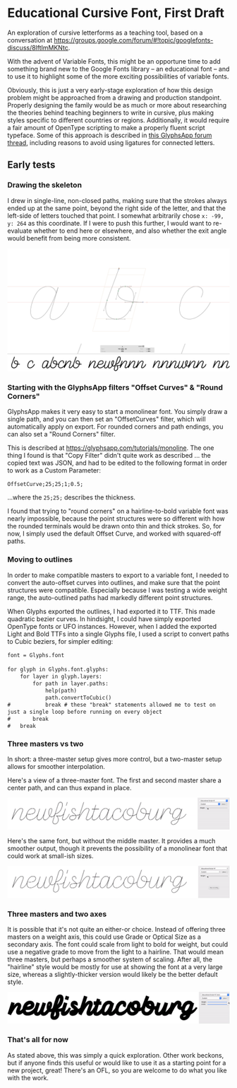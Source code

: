 # Educational Cursive Font, First Draft

An exploration of cursive letterforms as a teaching tool, based on a conversation at https://groups.google.com/forum/#!topic/googlefonts-discuss/8lftImMKNtc.

With the advent of Variable Fonts, this might be an opportune time to add something brand new to the Google Fonts library – an educational font – and to use it to highlight some of the more exciting possibilities of variable fonts.

Obviously, this is just a very early-stage exploration of how this design problem might be approached from a drawing and production standpoint. Properly designing the family would be as much or more about researching the theories behind teaching beginners to write in cursive, plus making styles specific to different countries or regions. Additionally, it would require a fair amount of OpenType scripting to make a properly fluent script typeface. Some of this approach is described in [this GlyphsApp forum thread](https://www.google.com/url?q=https://forum.glyphsapp.com/t/making-an-educational-connected-script-font-opentype-help-and-glyph-setup/9799/14&sa=D&source=hangouts&ust=1540495655640000&usg=AFQjCNGs_dNSf9gLhnsK8QZ4Py2gdk5J0A), including reasons to avoid using ligatures for connected letters.

## Early tests

### Drawing the skeleton

I drew in single-line, non-closed paths, making sure that the strokes always ended up at the same point, beyond the right side of the letter, and that the left-side of letters touched that point. I somewhat arbitrarily chose `x: -99, y: 264` as this coordinate. If I were to push this further, I would want to re-evaluate whether to end here or elsewhere, and also whether the exit angle would benefit from being more consistent.

![image-20181024181531894](img/cursive-lines.png)

### Starting with the GlyphsApp filters "Offset Curves" & "Round Corners"

GlyphsApp makes it very easy to start a monolinear font. You simply draw a single path, and you can then set an "OffsetCurves" filter, which will automatically apply on export. For rounded corners and path endings, you can also set a "Round Corners" filter.

This is described at https://glyphsapp.com/tutorials/monoline. The one thing I found is that "Copy Filter" didn't quite work as described ... the copied text was JSON, and had to be edited to the following format in order to work as a Custom Parameter:

```
OffsetCurve;25;25;1;0.5;
```

...where the `25;25;` describes the thickness.

I found that trying to "round corners" on a hairline-to-bold variable font was nearly impossible, because the point structures were so different with how the rounded terminals would be drawn onto thin and thick strokes. So, for now, I simply used the default Offset Curve, and worked with squared-off paths.

### Moving to outlines

In order to make compatible masters to export to a variable font, I needed to convert the auto-offset curves into outlines, and make sure that the point structures were compatible. Especially because I was testing a wide weight range, the auto-outlined paths had markedly different point structures.

When Glyphs exported the outlines, I had exported it to TTF. This made quadratic bezier curves. In hindsight, I could have simply exported OpenType fonts or UFO instances. However, when I added the exported Light and Bold TTFs into a single Glyphs file, I used a script to convert paths to Cubic beziers, for simpler editing:

```
font = Glyphs.font

for glyph in Glyphs.font.glyphs:
	for layer in glyph.layers:
		for path in layer.paths:
			help(path)
			path.convertToCubic()
# 			break # these "break" statements allowed me to test on just a single loop before running on every object
# 		break
# 	break
```

### Three masters vs two

In short: a three-master setup gives more control, but a two-master setup allows for smoother interpolation.

Here's a view of a three-master font. The first and second master share a center path, and can thus expand in place.

![Cursive from three masters](img/cursive_vf_v1.gif)

Here's the same font, but without the middle master. It provides a much smoother output, though it prevents the possibility of a monolinear font that could work at small-ish sizes.

![Cursive from two masters](img/cursive_vf_two_masters.gif)

### Three masters and two axes

It is possible that it's not quite an either-or choice. Instead of offering three masters on a weight axis, this could use Grade or Optical Size as a secondary axis. The font could scale from light to bold for weight, but could use a negative grade to move from the light to a hairline. That would mean three masters, but perhaps a smoother system of scaling. After all, the "hairline" style would be mostly for use at showing the font at a very large size, whereas a slightly-thicker version would likely be the better default style.

![Cursive from two axes](img/cursive_vf_two_axes.gif)

### That's all for now

As stated above, this was simply a quick exploration. Other work beckons, but if anyone finds this useful or would like to use it as a starting point for a new project, great! There's an OFL, so you are welcome to do what you like with the work.
